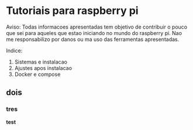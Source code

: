 # Tutoriais para raspberry pi
Aviso: Todas informacoes apresentadas tem objetivo de contribuir o pouco que sei para aqueles que estao iniciando no mundo do raspberry pi. Nao me responsabilizo por danos ou ma uso das ferramentas apresentadas.

Indice:
1. Sistemas e instalacao
2. Ajustes apos instalacao
3. Docker e compose

## dois

### tres
**test**
